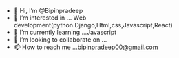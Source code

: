 - 👋 Hi, I’m @Bipinpradeep
- 👀 I’m interested in ... Web development(python.Django,Html,css,Javascript,React)
- 🌱 I’m currently learning ...Javascript
- 💞️ I’m looking to collaborate on ...
- 📫 How to reach me ...bipinpradeep00@gmail.com

<!---
Bipinpradeep/Bipinpradeep is a ✨ special ✨ repository because its `README.md` (this file) appears on your GitHub profile.
You can click the Preview link to take a look at your changes.
--->
